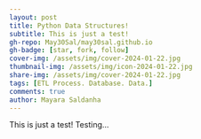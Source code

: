 ```yaml
---
layout: post
title: Python Data Structures!
subtitle: This is just a test!
gh-repo: May30Sal/may30sal.github.io
gh-badge: [star, fork, follow]
cover-img: /assets/img/cover-2024-01-22.jpg
thumbnail-img: /assets/img/icon-2024-01-22.jpg
share-img: /assets/img/cover-2024-01-22.jpg
tags: [ETL Process. Database. Data.]
comments: true
author: Mayara Saldanha
---
```


This is just a test!
Testing...